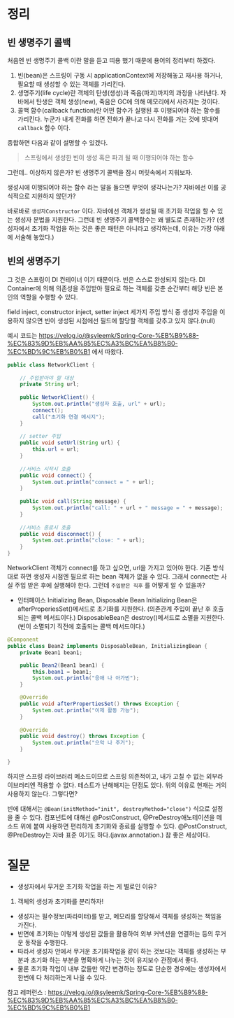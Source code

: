 # 정리

## 빈 생명주기 콜백

처음엔 빈 생명주기 콜백 이란 말을 듣고 띠용 했기 때문에 용어의 정리부터 하겠다.
1. 빈(bean)은 스프링이 구동 시 applicationContext에 저장해놓고 재사용 하거나, 필요할 때 생성할 수 있는 객체를 가리킨다.  
2. 생명주기(life cycle)란 객체의 탄생(생성)과 죽음(파괴)까지의 과정을 나타낸다. 자바에서 탄생은 객체 생성(new), 죽음은 GC에 의해 메모리에서 사라지는 것이다. 
3. 콜백 함수(callback function)란 어떤 함수가 실행된 후 이행되어야 하는 함수를 가리킨다. 누군가 내게 전화를 하면 전화가 끝나고 다시 전화를 거는 것에 빗대어 `callback` 함수 이다. 

종합하면 다음과 같이 설명할 수 있겠다. 

> 스프링에서 생성한 빈이 생성 혹은 파괴 될 때 이행되어야 하는 함수 

그런데.. 이상하지 않은가? 빈 생명주기 콜백을 잠시 머릿속에서 지워보자.

생성시에 이행되어야 하는 함수 라는 말을 들으면 무엇이 생각나는가? 자바에선 이를 공식적으로 지원하지 않던가?

바로바로 `생성자Constructor` 이다. 자바에선 객체가 생성될 때 초기화 작업을 할 수 있는 생성자 문법을 지원한다. 그런데 빈 생명주기 콜백함수는 왜 별도로 존재하는가? 
(생성자에서 초기화 작업을 하는 것은 좋은 패턴은 아니라고 생각하는데, 이유는 가장 아래에 서술해 놓았다.)

## 빈의 생명주기 

그 것은 스프링이 DI 컨테이너 이기 때문이다. 빈은 스스로 완성되지 않는다. DI Container에 의해 의존성을 주입받아 필요로 하는 객체를 갖춘 순간부터 해당 빈은 본인의 역할을 수행할 수 있다.

field inject, constructor inject, setter inject 세가지 주입 방식 중 생성자 주입을 이용하지 않으면 빈이 생성된 시점에선 필드에 할당할 객체를 갖추고 있지 않다.(null)

예시 코드는 https://velog.io/@syleemk/Spring-Core-%EB%B9%88-%EC%83%9D%EB%AA%85%EC%A3%BC%EA%B8%B0-%EC%BD%9C%EB%B0%B1 에서 따왔다.

```java
public class NetworkClient {
     
    // 주입받아야 할 대상
    private String url;
    
    public NetworkClient() {
        System.out.println("생성자 호출, url" + url);
        connect();
        call("초기화 연결 메시지");
    }
    
    // setter 주입
    public void setUrl(String url) {
        this.url = url;
    }
    
    //서비스 시작시 호출
    public void connect() {
        System.out.println("connect = " + url);
    }
    
    public void call(String message) {
        System.out.println("call: " + url + " message = " + message);
    }
    
    //서비스 종료시 호출
    public void disconnect() {
        System.out.println("close: " + url);
    }
}
```

NetworkClient 객체가 connect를 하고 싶으면, url을 가지고 있어야 한다. 기존 방식대로 하면 생성자 시점엔 필요로 하는 bean 객체가 없을 수 있다. 그래서 connect는 사실 주입 받은 후에 실행해야 한다.
그런데 `주입받은 직후` 를 어떻게 알 수 있을까?

- 인터페이스 Initializing Bean, Disposable Bean
Initializing Bean은 afterProperiesSet()메서드로 초기화를 지원한다. (의존관계 주입이 끝난 후 호출되는 콜백 메서드이다.)
DisposableBean은 destroy()메서드로 소멸을 지원한다. (빈이 소멸되기 직전에 호출되는 콜백 메서드이다.)

```java
@Component
public class Bean2 implements DisposableBean, InitializingBean {
    private Bean1 bean1;

    public Bean2(Bean1 bean1) {
        this.bean1 = bean1;
        System.out.println("응애 나 아가빈");
    }

    @Override
    public void afterPropertiesSet() throws Exception {
        System.out.println("이제 활동 가능");
    }
  
    @Override
    public void destroy() throws Exception {
        System.out.println("으악 나 주거");
    }

}
```

하지만 스프링 라이브러리 메소드이므로 스프링 의존적이고, 내가 고칠 수 없는 외부라이브러리엔 적용할 수 없다. 테스트가 난해해지는 단점도 있다.
위의 이유로 현재는 거의 사용하지 않는다. 그렇다면?

빈에 대해서는 `@Bean(initMethod="init", destroyMethod="close")` 식으로 설정을 줄 수 있다.
컴포넌트에 대해선 @PostConstruct, @PreDestroy애노테이션을 메소드 위에 붙여 사용하면 편리하게 초기화와 종료를 실행할 수 있다. 
@PostConstruct, @PreDestroy는 자바 표준 이기도 하다.(javax.annotation.)
참 좋은 세상이다.

# 질문
- 생성자에서 무거운 초기화 작업을 하는 게 별로인 이유? 
1. 객체의 생성과 초기화를 분리하자! 
- 생성자는 필수정보(파라미터)를 받고, 메모리를 할당해서 객체를 생성하는 책임을 가진다.
- 반면에 초기화는 이렇게 생성된 값들을 활용하여 외부 커넥션을 연결하는 등의 무거운 동작을 수행한다.
- 따라서 생성자 안에서 무거운 초기화작업을 같이 하는 것보다는 객체를 생성하는 부분과 초기화 하는 부분을 명확하게 나누는 것이 유지보수 관점에서 좋다. 
- 물론 초기화 작업이 내부 값들만 약간 변경하는 정도로 단순한 경우에는 생성자에서 한번에 다 처리하는게 나을 수 있다.

참고 레퍼런스 : https://velog.io/@syleemk/Spring-Core-%EB%B9%88-%EC%83%9D%EB%AA%85%EC%A3%BC%EA%B8%B0-%EC%BD%9C%EB%B0%B1
